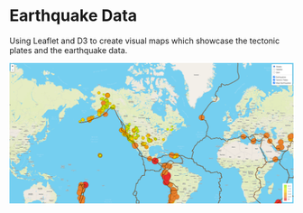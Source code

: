 # Earthquake Data

Using Leaflet and D3 to create visual maps which showcase the tectonic plates and the earthquake data.  

![final image](image.png)

